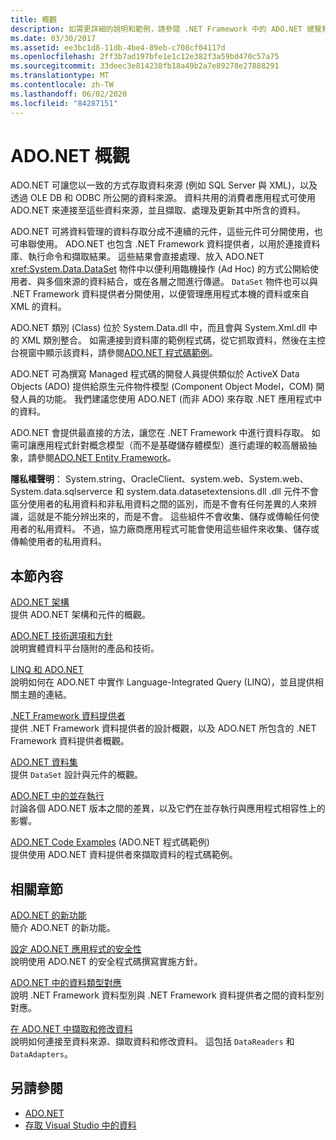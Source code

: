 ```yaml
---
title: 概觀
description: 如需更詳細的說明和範例，請參閱 .NET Framework 中的 ADO.NET 總覽和閱讀資源。
ms.date: 03/30/2017
ms.assetid: ee3bc1d8-11db-4be4-89eb-c708cf04117d
ms.openlocfilehash: 2ff3b7ad197bfe1e1c12e382f3a59bd470c57a75
ms.sourcegitcommit: 33deec3e814238fb18a49b2a7e89278e27888291
ms.translationtype: MT
ms.contentlocale: zh-TW
ms.lasthandoff: 06/02/2020
ms.locfileid: "84287151"
---
```

# <a name="adonet-overview"></a>ADO.NET 概觀
ADO.NET 可讓您以一致的方式存取資料來源 (例如 SQL Server 與 XML)，以及透過 OLE DB 和 ODBC 所公開的資料來源。 資料共用的消費者應用程式可使用 ADO.NET 來連接至這些資料來源，並且擷取、處理及更新其中所含的資料。  
  
 ADO.NET 可將資料管理的資料存取分成不連續的元件，這些元件可分開使用，也可串聯使用。 ADO.NET 也包含 .NET Framework 資料提供者，以用於連接資料庫、執行命令和擷取結果。 這些結果會直接處理、放入 ADO.NET <xref:System.Data.DataSet> 物件中以便利用臨機操作 (Ad Hoc) 的方式公開給使用者、與多個來源的資料結合，或在各層之間進行傳遞。 `DataSet` 物件也可以與 .NET Framework 資料提供者分開使用，以便管理應用程式本機的資料或來自 XML 的資料。  
  
 ADO.NET 類別 (Class) 位於 System.Data.dll 中，而且會與 System.Xml.dll 中的 XML 類別整合。 如需連接到資料庫的範例程式碼，從它抓取資料，然後在主控台視窗中顯示該資料，請參閱[ADO.NET 程式碼範例](ado-net-code-examples.md)。  
  
 ADO.NET 可為撰寫 Managed 程式碼的開發人員提供類似於 ActiveX Data Objects (ADO) 提供給原生元件物件模型 (Component Object Model，COM) 開發人員的功能。 我們建議您使用 ADO.NET (而非 ADO) 來存取 .NET 應用程式中的資料。  
  
 ADO.NET 會提供最直接的方法，讓您在 .NET Framework 中進行資料存取。 如需可讓應用程式針對概念模型（而不是基礎儲存體模型）進行處理的較高層級抽象，請參閱[ADO.NET Entity Framework](./ef/index.md)。  
  
 **隱私權聲明**： System.string、OracleClient、system.web、System.web、System.data.sqlserverce 和 system.data.datasetextensions.dll .dll 元件不會區分使用者的私用資料和非私用資料之間的區別，而是不會有任何差異的人來辨識，這就是不能分辨出來的，而是不會。  這些組件不會收集、儲存或傳輸任何使用者的私用資料。 不過，協力廠商應用程式可能會使用這些組件來收集、儲存或傳輸使用者的私用資料。  
  
## <a name="in-this-section"></a>本節內容  
 [ADO.NET 架構](ado-net-architecture.md)  
 提供 ADO.NET 架構和元件的概觀。  
  
 [ADO.NET 技術選項和方針](ado-net-technology-options-and-guidelines.md)  
 說明實體資料平台隨附的產品和技術。  
  
 [LINQ 和 ADO.NET](linq-and-ado-net.md)  
 說明如何在 ADO.NET 中實作 Language-Integrated Query (LINQ)，並且提供相關主題的連結。  
  
 [.NET Framework 資料提供者](data-providers.md)  
 提供 .NET Framework 資料提供者的設計概觀，以及 ADO.NET 所包含的 .NET Framework 資料提供者概觀。  
  
 [ADO.NET 資料集](ado-net-datasets.md)  
 提供 `DataSet` 設計與元件的概觀。  
  
 [ADO.NET 中的並存執行](side-by-side-execution.md)  
 討論各個 ADO.NET 版本之間的差異，以及它們在並存執行與應用程式相容性上的影響。  
  
 [ADO.NET Code Examples](ado-net-code-examples.md) (ADO.NET 程式碼範例)  
 提供使用 ADO.NET 資料提供者來擷取資料的程式碼範例。  
  
## <a name="related-sections"></a>相關章節  
 [ADO.NET 的新功能](whats-new.md)  
 簡介 ADO.NET 的新功能。  
  
 [設定 ADO.NET 應用程式的安全性](securing-ado-net-applications.md)  
 說明使用 ADO.NET 的安全程式碼撰寫實施方針。  
  
 [ADO.NET 中的資料類型對應](data-type-mappings-in-ado-net.md)  
 說明 .NET Framework 資料型別與 .NET Framework 資料提供者之間的資料型別對應。  
  
 [在 ADO.NET 中擷取和修改資料](retrieving-and-modifying-data.md)  
 說明如何連接至資料來源、擷取資料和修改資料。 這包括 `DataReaders` 和 `DataAdapters`。  
  
## <a name="see-also"></a>另請參閱

- [ADO.NET](index.md)
- [存取 Visual Studio 中的資料](/visualstudio/data-tools/accessing-data-in-visual-studio)
